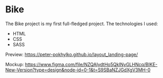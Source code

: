 # Bike

The Bike project is my first full-fledged project. 
The technologies I used: 
- HTML 
- CSS 
- SASS

Preview: https://peter-pokhylko.github.io/layout_landing-page/

Mockup: https://www.figma.com/file/NZQAIydtHo5QkINyGLHNcq/BIKE-New-Version?type=design&node-id=0-1&t=S9SBaNZJGdXgV3MH-0
